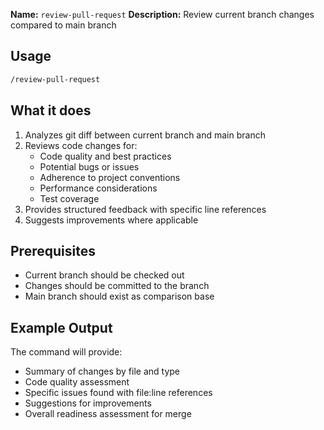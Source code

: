 **Name:** `review-pull-request`
**Description:** Review current branch changes compared to main branch

## Usage
```bash
/review-pull-request
```

## What it does
1. Analyzes git diff between current branch and main branch
2. Reviews code changes for:
   - Code quality and best practices
   - Potential bugs or issues
   - Adherence to project conventions
   - Performance considerations
   - Test coverage
3. Provides structured feedback with specific line references
4. Suggests improvements where applicable

## Prerequisites
- Current branch should be checked out
- Changes should be committed to the branch
- Main branch should exist as comparison base

## Example Output
The command will provide:
- Summary of changes by file and type
- Code quality assessment
- Specific issues found with file:line references
- Suggestions for improvements
- Overall readiness assessment for merge


